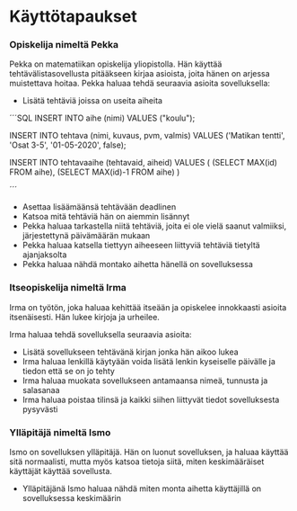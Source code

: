 # Käyttötapaukset

### Opiskelija nimeltä Pekka

Pekka on matematiikan opiskelija yliopistolla. Hän käyttää tehtävälistasovellusta pitääkseen kirjaa asioista, joita hänen on arjessa muistettava hoitaa.
Pekka haluaa tehdä seuraavia asioita sovelluksella:

+ Lisätä tehtäviä joissa on useita aiheita

´´´SQL
INSERT INTO aihe (nimi) VALUES ("koulu");

INSERT INTO tehtava (nimi, kuvaus, pvm, valmis)
VALUES ('Matikan tentti', 'Osat 3-5', '01-05-2020', false);

INSERT INTO tehtavaaihe (tehtavaid, aiheid) VALUES (
    (SELECT MAX(id) FROM aihe),
    (SELECT MAX(id)-1 FROM aihe)
)

´´´

+ Asettaa lisäämäänsä tehtävään deadlinen
+ Katsoa mitä tehtäviä hän on aiemmin lisännyt
+ Pekka haluaa tarkastella niitä tehtäviä, joita ei ole vielä saanut valmiiksi, järjestettynä päivämäärän mukaan
+ Pekka haluaa katsella tiettyyn aiheeseen liittyviä tehtäviä tietyltä ajanjaksolta
+ Pekka haluaa nähdä montako aihetta hänellä on sovelluksessa

### Itseopiskelija nimeltä Irma

Irma on työtön, joka haluaa kehittää itseään ja opiskelee innokkaasti asioita itsenäisesti. Hän lukee kirjoja ja urheilee.

Irma haluaa tehdä sovelluksella seuraavia asioita:

+ Lisätä sovellukseen tehtävänä kirjan jonka hän aikoo lukea
+ Irma haluaa lenkillä käytyään voida lisätä lenkin kyseiselle päivälle ja tiedon että se on jo tehty
+ Irma haluaa muokata sovellukseen antamaansa nimeä, tunnusta ja salasanaa
+ Irma haluaa poistaa tilinsä ja kaikki siihen liittyvät tiedot sovelluksesta pysyvästi

### Ylläpitäjä nimeltä Ismo

Ismo on sovelluksen ylläpitäjä. Hän on luonut sovelluksen, ja haluaa käyttää sitä normaalisti, mutta myös katsoa tietoja siitä, miten keskimääräiset käyttäjät käyttää sovellusta.

+ Ylläpitäjänä Ismo haluaa nähdä miten monta aihetta käyttäjillä on sovelluksessa keskimäärin
